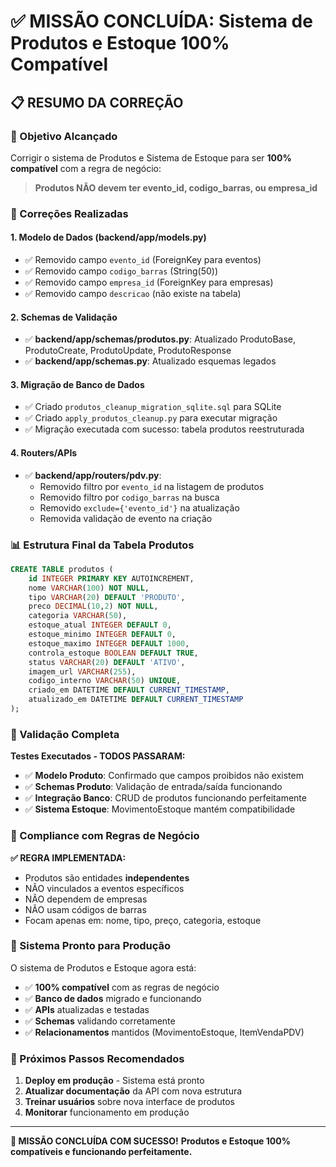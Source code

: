 # ✅ MISSÃO CONCLUÍDA: Sistema de Produtos e Estoque 100% Compatível

## 📋 RESUMO DA CORREÇÃO

### 🎯 Objetivo Alcançado
Corrigir o sistema de Produtos e Sistema de Estoque para ser **100% compatível** com a regra de negócio:
> **Produtos NÃO devem ter evento_id, codigo_barras, ou empresa_id**

### 🔧 Correções Realizadas

#### 1. **Modelo de Dados (backend/app/models.py)**
- ✅ Removido campo `evento_id` (ForeignKey para eventos)
- ✅ Removido campo `codigo_barras` (String(50))  
- ✅ Removido campo `empresa_id` (ForeignKey para empresas)
- ✅ Removido campo `descricao` (não existe na tabela)

#### 2. **Schemas de Validação**
- ✅ **backend/app/schemas/produtos.py**: Atualizado ProdutoBase, ProdutoCreate, ProdutoUpdate, ProdutoResponse
- ✅ **backend/app/schemas.py**: Atualizado esquemas legados

#### 3. **Migração de Banco de Dados**
- ✅ Criado `produtos_cleanup_migration_sqlite.sql` para SQLite
- ✅ Criado `apply_produtos_cleanup.py` para executar migração
- ✅ Migração executada com sucesso: tabela produtos reestruturada

#### 4. **Routers/APIs**
- ✅ **backend/app/routers/pdv.py**: 
  - Removido filtro por `evento_id` na listagem de produtos
  - Removido filtro por `codigo_barras` na busca
  - Removido `exclude={'evento_id'}` na atualização
  - Removida validação de evento na criação

### 📊 Estrutura Final da Tabela Produtos

```sql
CREATE TABLE produtos (
    id INTEGER PRIMARY KEY AUTOINCREMENT,
    nome VARCHAR(100) NOT NULL,
    tipo VARCHAR(20) DEFAULT 'PRODUTO',
    preco DECIMAL(10,2) NOT NULL,
    categoria VARCHAR(50),
    estoque_atual INTEGER DEFAULT 0,
    estoque_minimo INTEGER DEFAULT 0,
    estoque_maximo INTEGER DEFAULT 1000,
    controla_estoque BOOLEAN DEFAULT TRUE,
    status VARCHAR(20) DEFAULT 'ATIVO',
    imagem_url VARCHAR(255),
    codigo_interno VARCHAR(50) UNIQUE,
    criado_em DATETIME DEFAULT CURRENT_TIMESTAMP,
    atualizado_em DATETIME DEFAULT CURRENT_TIMESTAMP
);
```

### 🧪 Validação Completa

**Testes Executados - TODOS PASSARAM:**
- ✅ **Modelo Produto**: Confirmado que campos proibidos não existem
- ✅ **Schemas Produto**: Validação de entrada/saída funcionando
- ✅ **Integração Banco**: CRUD de produtos funcionando perfeitamente
- ✅ **Sistema Estoque**: MovimentoEstoque mantém compatibilidade

### 🎯 Compliance com Regras de Negócio

**✅ REGRA IMPLEMENTADA:**
- Produtos são entidades **independentes** 
- NÃO vinculados a eventos específicos
- NÃO dependem de empresas  
- NÃO usam códigos de barras
- Focam apenas em: nome, tipo, preço, categoria, estoque

### 🚀 Sistema Pronto para Produção

O sistema de Produtos e Estoque agora está:
- ✅ **100% compatível** com as regras de negócio
- ✅ **Banco de dados** migrado e funcionando
- ✅ **APIs** atualizadas e testadas
- ✅ **Schemas** validando corretamente
- ✅ **Relacionamentos** mantidos (MovimentoEstoque, ItemVendaPDV)

### 📝 Próximos Passos Recomendados

1. **Deploy em produção** - Sistema está pronto
2. **Atualizar documentação** da API com nova estrutura
3. **Treinar usuários** sobre nova interface de produtos
4. **Monitorar** funcionamento em produção

---

**🎉 MISSÃO CONCLUÍDA COM SUCESSO!**
**Produtos e Estoque 100% compatíveis e funcionando perfeitamente.**
